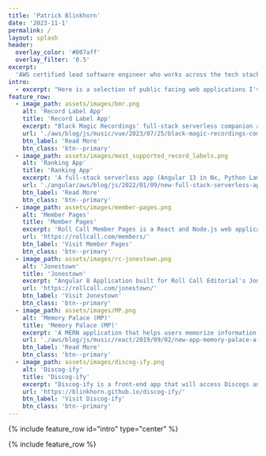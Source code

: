 ```yaml
---
title: 'Patrick Blinkhorn'
date: '2023-11-1'
permalink: /
layout: splash
header:
  overlay_color: '#007aff'
  overlay_filter: '0.5'
excerpt:
  'AWS certified lead software engineer who works across the tech stack to successfully deliver software solutions'
intro:
  - excerpt: "Here is a selection of public facing web applications I've worked on"
feature_row:
  - image_path: assets/images/bmr.png
    alt: 'Record Label App'
    title: 'Record Label App'
    excerpt: "Black Magic Recordings' full-stack serverless companion app has a Vue UI that uses AWS Lambda (Python and Node.js) and DynamoDB"
    url: './aws/blog/js/music/vue/2023/07/25/black-magic-recordings-companion-web-application.html'
    btn_label: 'Read More'
    btn_class: 'btn--primary'
  - image_path: assets/images/most_supported_record_labels.png
    alt: 'Ranking App'
    title: 'Ranking App'
    excerpt: 'A full-stack serverless app (Angular 13 in Nx, Python Lambda REST API, DynamoDB) that ranks record labels you search for'
    url: './angular/aws/blog/js/2022/01/09/new-full-stack-serverless-app-most-supported-record-labels.html'
    btn_label: 'Read More'
    btn_class: 'btn--primary'
  - image_path: assets/images/member-pages.png
    alt: 'Member Pages'
    title: 'Member Pages'
    excerpt: 'Roll Call Member Pages is a React and Node.js web application that features FiscalNote and CQ data on Members of Congress'
    url: 'https://rollcall.com/members/'
    btn_label: 'Visit Member Pages'
    btn_class: 'btn--primary'
  - image_path: assets/images/rc-jonestown.png
    alt: 'Jonestown'
    title: 'Jonestown'
    excerpt: "Angular 8 Application built for Roll Call Editorial's Jonestown Investigative journalism piece and podcast"
    url: 'https://rollcall.com/jonestown/'
    btn_label: 'Visit Jonestown'
    btn_class: 'btn--primary'
  - image_path: assets/images/MP.png
    alt: 'Memory Palace (MP)'
    title: 'Memory Palace (MP)'
    excerpt: 'A MERN application that helps users memorize information using pictures of familiar spaces'
    url: './aws/blog/js/music/react/2019/09/02/new-app-memory-palace-a-memorization-aid.html'
    btn_label: 'Read More'
    btn_class: 'btn--primary'
  - image_path: assets/images/discog-ify.png
    alt: 'Discog-ify'
    title: 'Discog-ify'
    excerpt: "Discog-ify is a front-end app that will access Discogs and Spotify's APIs to generate user record label playlist"
    url: 'https://blinkhorn.github.io/discog-ify/'
    btn_label: 'Visit Discog-ify'
    btn_class: 'btn--primary'
---
```

{% include feature_row id="intro" type="center" %}

{% include feature_row %}